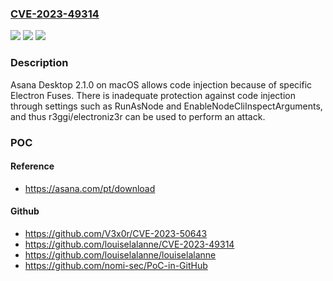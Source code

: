 ### [CVE-2023-49314](https://cve.mitre.org/cgi-bin/cvename.cgi?name=CVE-2023-49314)
![](https://img.shields.io/static/v1?label=Product&message=n%2Fa&color=blue)
![](https://img.shields.io/static/v1?label=Version&message=n%2Fa&color=blue)
![](https://img.shields.io/static/v1?label=Vulnerability&message=n%2Fa&color=brighgreen)

### Description

Asana Desktop 2.1.0 on macOS allows code injection because of specific Electron Fuses. There is inadequate protection against code injection through settings such as RunAsNode and EnableNodeCliInspectArguments, and thus r3ggi/electroniz3r can be used to perform an attack.

### POC

#### Reference
- https://asana.com/pt/download

#### Github
- https://github.com/V3x0r/CVE-2023-50643
- https://github.com/louiselalanne/CVE-2023-49314
- https://github.com/louiselalanne/louiselalanne
- https://github.com/nomi-sec/PoC-in-GitHub

